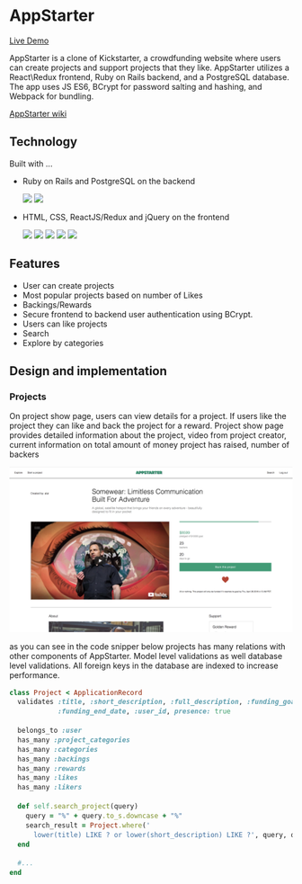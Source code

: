 # AppStarter

[Live Demo](https://apstarter.herokuapp.com/)

AppStarter is a clone of Kickstarter, a crowdfunding website where users can create projects and support projects that they like. AppStarter utilizes a React\Redux frontend, Ruby on Rails backend, and a PostgreSQL database. The app uses JS ES6, BCrypt for password salting and hashing, and Webpack for bundling.

[AppStarter wiki](https://github.com/achynaliev/AppStarter/wiki)

## Technology

Built with ...
* Ruby on Rails and PostgreSQL on the backend

  <img src="https://user-images.githubusercontent.com/26920351/36052369-45a5788a-0da2-11e8-8058-8ef5c98c759c.jpeg" height="30">
  <img src="https://user-images.githubusercontent.com/26920351/36052411-766d6d88-0da2-11e8-8585-8fe14190f03b.png" width="30">  
* HTML, CSS, ReactJS/Redux and jQuery on the frontend

  <img src="https://user-images.githubusercontent.com/26920351/36052477-a6e7e416-0da2-11e8-813a-1ee556d4d8b0.png" width="30">  <img src="https://user-images.githubusercontent.com/26920351/36052488-b2fb00b2-0da2-11e8-995b-aeac3b9e68bb.png" height="30">  <img src="https://user-images.githubusercontent.com/26920351/36052718-a5709848-0da3-11e8-8a16-bf47966d3f63.png" width="25">  <img src="https://user-images.githubusercontent.com/26920351/36052733-b59ab8f2-0da3-11e8-941b-2afc80a4219e.png" width="25">  <img src="https://user-images.githubusercontent.com/26920351/36052738-c0aa4ed8-0da3-11e8-9497-aade7259fbfd.png" width="34">

## Features

  * User can create projects
  * Most popular projects based on number of Likes
  * Backings/Rewards
  * Secure frontend to backend user authentication using BCrypt.
  * Users can like projects
  * Search
  * Explore by categories

## Design and implementation

### Projects

On project show page, users can view details for a project. If users like the project they can like and back the project for a reward. Project show page provides detailed information about the project, video from project creator, current information on total amount of money project has raised, number of backers

![main](https://github.com/achynaliev/AppStarter/blob/master/wireframes/projectpage.png)

as you can see in the code snipper below projects has many relations with other components of AppStarter. Model level validations as well database level validations. All foreign keys in the database are indexed to increase performance.

```ruby
class Project < ApplicationRecord
  validates :title, :short_description, :full_description, :funding_goal,
            :funding_end_date, :user_id, presence: true

  belongs_to :user
  has_many :project_categories
  has_many :categories
  has_many :backings
  has_many :rewards
  has_many :likes
  has_many :likers

  def self.search_project(query)
    query = "%" + query.to_s.downcase + "%"
    search_result = Project.where('
      lower(title) LIKE ? or lower(short_description) LIKE ?', query, query)
  end

  #...
end

```
